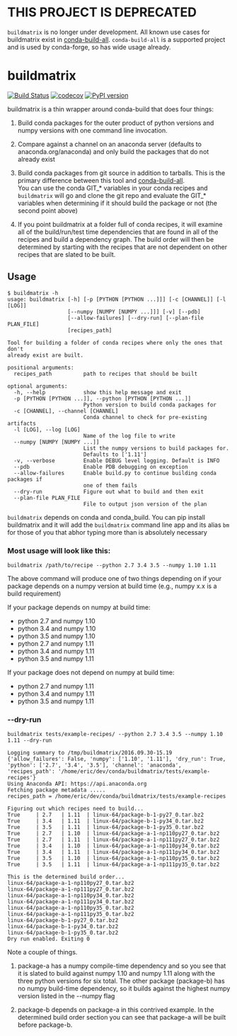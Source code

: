 # THIS PROJECT IS DEPRECATED

`buildmatrix` is no longer under development. All known use cases for buildmatrix exist
in [conda-build-all](https://github.com/SciTools/conda-build-all). `conda-build-all` is
a supported project and is used by conda-forge, so has wide usage already.

# buildmatrix

[![Build Status](https://travis-ci.org/ericdill/buildmatrix.svg?branch=master)](https://travis-ci.org/ericdill/buildmatrix)
[![codecov](https://codecov.io/gh/ericdill/buildmatrix/branch/master/graph/badge.svg)](https://codecov.io/gh/ericdill/buildmatrix)
[![PyPI version](https://badge.fury.io/py/buildmatrix.svg)](https://badge.fury.io/py/buildmatrix)

buildmatrix is a thin wrapper around conda-build that does four things:

1. Build conda packages for the outer product of python versions and 
   numpy versions with one command line invocation. 
   
2. Compare against a channel on an anaconda server (defaults to 
   anaconda.org/anaconda) and only build the packages that do not 
   already exist

3. Build conda packages from git source in addition to tarballs. This 
   is the primary difference between this tool and 
   [conda-build-all](https://github.com/SciTools/conda-build-all).  
   You can use the conda GIT_* variables in your conda recipes and 
   `buildmatrix` will go and clone the git repo and evaluate the GIT_* 
   variables when determining if it should build the package or not 
   (the second point above)

4. If you point buildmatrix at a folder full of conda recipes, it will
   examine all of the build/run/test time dependencies that are found in
   all of the recipes and build a dependency graph.  The build order
   will then be determined by starting with the recipes that are not
   dependent on other recipes that are slated to be built.

## Usage

```
$ buildmatrix -h
usage: buildmatrix [-h] [-p [PYTHON [PYTHON ...]]] [-c [CHANNEL]] [-l [LOG]]
                   [--numpy [NUMPY [NUMPY ...]]] [-v] [--pdb]
                   [--allow-failures] [--dry-run] [--plan-file PLAN_FILE]
                   [recipes_path]

Tool for building a folder of conda recipes where only the ones that don't
already exist are built.

positional arguments:
  recipes_path          path to recipes that should be built

optional arguments:
  -h, --help            show this help message and exit
  -p [PYTHON [PYTHON ...]], --python [PYTHON [PYTHON ...]]
                        Python version to build conda packages for
  -c [CHANNEL], --channel [CHANNEL]
                        Conda channel to check for pre-existing artifacts
  -l [LOG], --log [LOG]
                        Name of the log file to write
  --numpy [NUMPY [NUMPY ...]]
                        List the numpy versions to build packages for.
                        Defaults to ['1.11']
  -v, --verbose         Enable DEBUG level logging. Default is INFO
  --pdb                 Enable PDB debugging on exception
  --allow-failures      Enable build.py to continue building conda packages if
                        one of them fails
  --dry-run             Figure out what to build and then exit
  --plan-file PLAN_FILE
                        File to output json version of the plan

```

`buildmatrix` depends on conda and conda_build.  You can pip install
buildmatrix and it will add the `buildmatrix` command line app and its
alias `bm` for those of you that abhor typing more than is absolutely 
necessary

### Most usage will look like this:

`buildmatrix /path/to/recipe --python 2.7 3.4 3.5 --numpy 1.10 1.11`

The above command will produce one of two things depending on if your package
depends on a numpy version at build time (e.g., numpy x.x is a build requirement)
   
   
If your package depends on numpy at build time:

- python 2.7 and numpy 1.10
- python 3.4 and numpy 1.10
- python 3.5 and numpy 1.10
- python 2.7 and numpy 1.11
- python 3.4 and numpy 1.11
- python 3.5 and numpy 1.11

If your package does not depend on numpy at build time:

- python 2.7 and numpy 1.11
- python 3.4 and numpy 1.11
- python 3.5 and numpy 1.11

### --dry-run

`buildmatrix tests/example-recipes/ --python 2.7 3.4 3.5 --numpy 1.10 1.11 --dry-run`

    Logging summary to /tmp/buildmatrix/2016.09.30-15.19
    {'allow_failures': False, 'numpy': ['1.10', '1.11'], 'dry_run': True, 'python': ['2.7', '3.4', '3.5'], 'channel': 'anaconda', 'recipes_path': '/home/eric/dev/conda/buildmatrix/tests/example-recipes'}
    Using Anaconda API: https://api.anaconda.org
    Fetching package metadata .....
    recipes_path = /home/eric/dev/conda/buildmatrix/tests/example-recipes

    Figuring out which recipes need to build...
    True     | 2.7   | 1.11  | linux-64/package-b-1-py27_0.tar.bz2
    True     | 3.4   | 1.11  | linux-64/package-b-1-py34_0.tar.bz2
    True     | 3.5   | 1.11  | linux-64/package-b-1-py35_0.tar.bz2
    True     | 2.7   | 1.10  | linux-64/package-a-1-np110py27_0.tar.bz2
    True     | 2.7   | 1.11  | linux-64/package-a-1-np111py27_0.tar.bz2
    True     | 3.4   | 1.10  | linux-64/package-a-1-np110py34_0.tar.bz2
    True     | 3.4   | 1.11  | linux-64/package-a-1-np111py34_0.tar.bz2
    True     | 3.5   | 1.10  | linux-64/package-a-1-np110py35_0.tar.bz2
    True     | 3.5   | 1.11  | linux-64/package-a-1-np111py35_0.tar.bz2

    This is the determined build order...
    linux-64/package-a-1-np110py27_0.tar.bz2
    linux-64/package-a-1-np111py27_0.tar.bz2
    linux-64/package-a-1-np110py34_0.tar.bz2
    linux-64/package-a-1-np111py34_0.tar.bz2
    linux-64/package-a-1-np110py35_0.tar.bz2
    linux-64/package-a-1-np111py35_0.tar.bz2
    linux-64/package-b-1-py27_0.tar.bz2
    linux-64/package-b-1-py34_0.tar.bz2
    linux-64/package-b-1-py35_0.tar.bz2
    Dry run enabled. Exiting 0
    
Note a couple of things.  

1. package-a has a numpy compile-time dependency
   and so you see that it is slated to build against numpy 1.10 and numpy 1.11 along with
   the three python versions for six total.  The other package (package-b)
   has no numpy build-time dependency, so it builds against the highest numpy version listed
   in the --numpy flag
   
2. package-b depends on package-a in this contrived example.  In the 
   determined build order section you can see that package-a will be
   built before package-b. 

